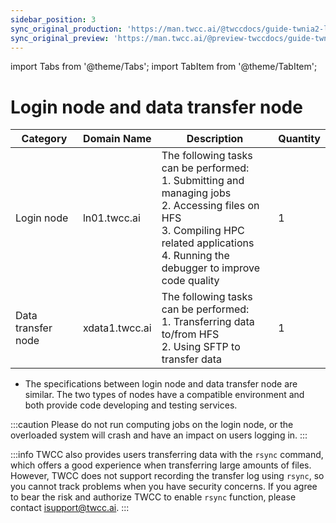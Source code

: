 ```yaml
---
sidebar_position: 3
sync_original_production: 'https://man.twcc.ai/@twccdocs/guide-twnia2-login-and-data-transfer-node-en' 
sync_original_preview: 'https://man.twcc.ai/@preview-twccdocs/guide-twnia2-login-and-data-transfer-node-en'
---
```


import Tabs from '@theme/Tabs';
import TabItem from '@theme/TabItem';

# Login node and data transfer node

| Category | Domain Name | Description | Quantity |
| -------- | -------- | -------- | -------- |
| Login node     | ln01.twcc.ai     | The following tasks can be performed:<br/>1. Submitting and managing jobs<br/>2. Accessing files on HFS<br/>3. Compiling HPC related applications<br/>4. Running the debugger to improve code quality    |1   |
| Data transfer node     | xdata1.twcc.ai     | The following tasks can be performed:<br/>1. Transferring data to/from HFS<br/>2. Using SFTP to transfer data  |1    |


- The specifications between login node and data transfer node are similar. The two types of nodes have a compatible environment and both provide code developing and testing services.

:::caution
Please do not run computing jobs on the login node, or the overloaded system will crash and have an impact on users logging in.
:::

:::info
TWCC also provides users transferring data with the `rsync` command, which offers a good experience when transferring large amounts of files. However, TWCC does not support recording the transfer log using `rsync`, so you cannot track problems when you have security concerns. If you agree to bear the risk and authorize TWCC to enable `rsync` function, please contact <ins><a href="isupport@twcc.ai"></a>isupport@twcc.ai</ins>.
:::


